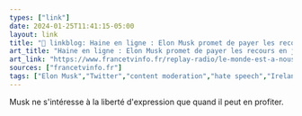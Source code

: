 ```yaml
---
types: ["link"]
date: 2024-01-25T11:41:15-05:00
layout: link
title: "🔗 linkblog: Haine en ligne : Elon Musk promet de payer les recours en justice contre la future loi irlandaise'"
art_title: "Haine en ligne : Elon Musk promet de payer les recours en justice contre la future loi irlandaise"
art_link: "https://www.francetvinfo.fr/replay-radio/le-monde-est-a-nous/haine-en-ligne-elon-musk-promet-de-payer-les-recours-en-justice-contre-la-future-loi-irlandaise_6295287.html#xtor=RSS-3-%5Binternet%5D"
sources: ["francetvinfo.fr"]
tags: ["Elon Musk","Twitter","content moderation","hate speech","Ireland"]
---
```

Musk ne s'intéresse à la liberté d'expression que quand il peut en profiter.
